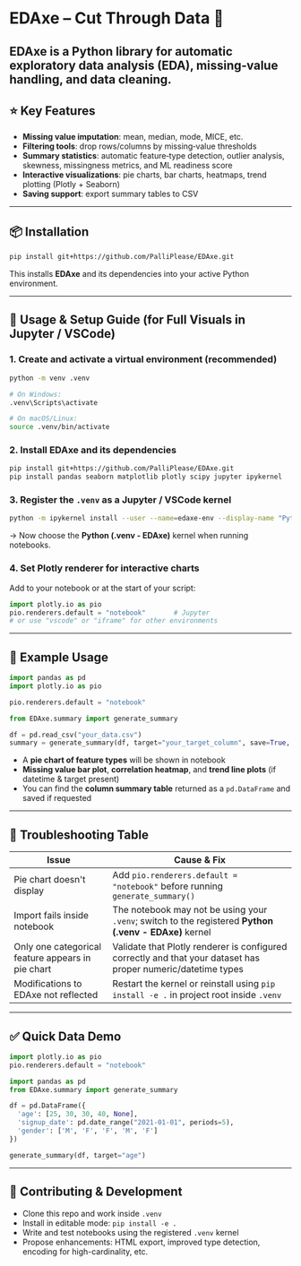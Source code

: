 # EDAxe – Cut Through Data 🚀

EDAxe is a Python library for automatic exploratory data analysis (EDA), missing‑value handling, and data cleaning.
---

## ⭐ Key Features

- **Missing value imputation**: mean, median, mode, MICE, etc.  
- **Filtering tools**: drop rows/columns by missing‑value thresholds  
- **Summary statistics**: automatic feature‑type detection, outlier analysis, skewness, missingness metrics, and ML readiness score  
- **Interactive visualizations**: pie charts, bar charts, heatmaps, trend plotting (Plotly + Seaborn)  
- **Saving support**: export summary tables to CSV  

---

## 📦 Installation

```bash
pip install git+https://github.com/PalliPlease/EDAxe.git
```

This installs **EDAxe** and its dependencies into your active Python environment.

---

## 🧪 Usage & Setup Guide (for Full Visuals in Jupyter / VSCode)

### 1. Create and activate a virtual environment (recommended)
```bash
python -m venv .venv

# On Windows:
.venv\Scripts\activate

# On macOS/Linux:
source .venv/bin/activate
```

### 2. Install EDAxe and its dependencies
```bash
pip install git+https://github.com/PalliPlease/EDAxe.git
pip install pandas seaborn matplotlib plotly scipy jupyter ipykernel
```

### 3. Register the `.venv` as a Jupyter / VSCode kernel
```bash
python -m ipykernel install --user --name=edaxe-env --display-name "Python (.venv - EDAxe)"
```
→ Now choose the **Python (.venv - EDAxe)** kernel when running notebooks.

### 4. Set Plotly renderer for interactive charts
Add to your notebook or at the start of your script:
```python
import plotly.io as pio
pio.renderers.default = "notebook"       # Jupyter
# or use "vscode" or "iframe" for other environments
```

---

## 🚀 Example Usage

```python
import pandas as pd
import plotly.io as pio

pio.renderers.default = "notebook"

from EDAxe.summary import generate_summary

df = pd.read_csv("your_data.csv")
summary = generate_summary(df, target="your_target_column", save=True, save_path="eda_summary.csv")
```

- A **pie chart of feature types** will be shown in notebook
- **Missing value bar plot**, **correlation heatmap**, and **trend line plots** (if datetime & target present)
- You can find the **column summary table** returned as a `pd.DataFrame` and saved if requested

---

## 🚿 Troubleshooting Table

| Issue | Cause & Fix |
|-------|-------------|
| Pie chart doesn't display | Add `pio.renderers.default = "notebook"` before running `generate_summary()` |
| Import fails inside notebook | The notebook may not be using your `.venv`; switch to the registered **Python (.venv - EDAxe)** kernel |
| Only one categorical feature appears in pie chart | Validate that Plotly renderer is configured correctly and that your dataset has proper numeric/datetime types |
| Modifications to EDAxe not reflected | Restart the kernel or reinstall using `pip install -e .` in project root inside `.venv` |

---

## ✅ Quick Data Demo

```python
import plotly.io as pio
pio.renderers.default = "notebook"

import pandas as pd
from EDAxe.summary import generate_summary

df = pd.DataFrame({
  'age': [25, 30, 30, 40, None],
  'signup_date': pd.date_range("2021-01-01", periods=5),
  'gender': ['M', 'F', 'F', 'M', 'F']
})

generate_summary(df, target="age")
```

---

## 🤝 Contributing & Development

- Clone this repo and work inside `.venv`
- Install in editable mode: `pip install -e .`  
- Write and test notebooks using the registered `.venv` kernel  
- Propose enhancements: HTML export, improved type detection, encoding for high-cardinality, etc.
